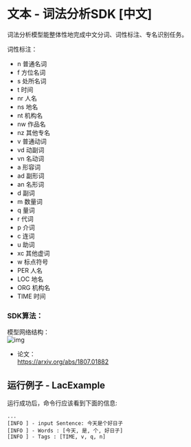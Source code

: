 # 文本 - 词法分析SDK [中文]
词法分析模型能整体性地完成中文分词、词性标注、专名识别任务。

词性标注：
- n 普通名词
- f 方位名词
- s 处所名词
- t 时间
- nr 人名
- ns 地名
- nt 机构名
- nw 作品名
- nz 其他专名
- v 普通动词
- vd 动副词
- vn 名动词
- a 形容词
- ad 副形词
- an 名形词
- d 副词
- m 数量词
- q 量词
- r 代词
- p 介词
- c 连词
- u 助词
- xc 其他虚词
- w 标点符号
- PER 人名
- LOC 地名
- ORG 机构名
- TIME 时间


### SDK算法：
模型网络结构：   
![img](https://djl-model.oss-cn-hongkong.aliyuncs.com/AIAS/nlp_sdks/lac_network.png)

- 论文：     
https://arxiv.org/abs/1807.01882

## 运行例子 - LacExample
运行成功后，命令行应该看到下面的信息:
```text
...
[INFO ] - input Sentence: 今天是个好日子
[INFO ] - Words : [今天, 是, 个, 好日子]
[INFO ] - Tags : [TIME, v, q, n]
```

